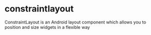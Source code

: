 # constraintlayout
ConstraintLayout is an Android layout component which allows you to position and size widgets in a flexible way
